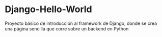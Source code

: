 # Django-Hello-World
Proyecto básico de introducción al framework de Django, donde se crea una página sencilla que corre sobre un backend en Python
